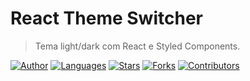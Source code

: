 # React Theme Switcher

> Tema light/dark com React e Styled Components.


[![Author](https://img.shields.io/badge/author-wandersonalwes-D54F44?style=flat-square)](https://github.com/wandersonalwes)
[![Languages](https://img.shields.io/github/languages/count/wandersonalwes/react-theme-switcher?color=%23D54F44&style=flat-square)](#)
[![Stars](https://img.shields.io/github/stars/wandersonalwes/react-theme-switcher?color=D54F44&style=flat-square)](https://github.com/wandersonalwes/react-theme-switcher/stargazers)
[![Forks](https://img.shields.io/github/forks/wandersonalwes/react-theme-switcher?color=%23D54F44&style=flat-square)](https://github.com/wandersonalwes/react-theme-switcher/network/members)
[![Contributors](https://img.shields.io/github/contributors/wandersonalwes/react-theme-switcher?color=D54F44&style=flat-square)](https://github.com/wandersonalwes/react-theme-switcher/graphs/contributors)
